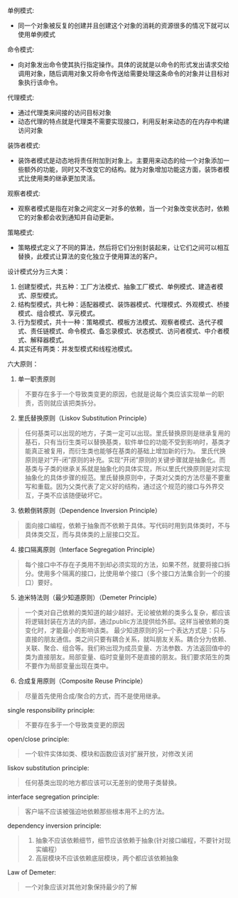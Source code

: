 单例模式:
  * 同一个对象被反复的创建并且创建这个对象的消耗的资源很多的情况下就可以使用单例模式

命令模式:
  * 向对象发出命令使其执行指定操作。具体的说就是以命令的形式发出请求交给调用对象，随后调用对象又将命令传送给需要处理这条命令的对象并让目标对象执行该命令。

代理模式:
  * 通过代理类来间接的访问目标对象
  * 动态代理的特点就是代理类不需要实现接口，利用反射来动态的在内存中构建访问对象

装饰者模式:
  * 装饰者模式是动态地将责任附加到对象上。主要用来动态的给一个对象添加一些额外的功能，同时又不改变它的结构。就为对象增加功能这方面，装饰者模式比使用类的继承更加灵活。

观察者模式:
  * 观察者模式是指在对象之间定义一对多的依赖，当一个对象改变状态时，依赖它的对象都会收到通知并自动更新。

策略模式:
  * 策略模式定义了不同的算法，然后将它们分别封装起来，让它们之间可以相互替换，此模式让算法的变化独立于使用算法的客户。


设计模式分为三大类：
1. 创建型模式，共五种：工厂方法模式、抽象工厂模式、单例模式、建造者模式、原型模式。
2. 结构型模式，共七种：适配器模式、装饰器模式、代理模式、外观模式、桥接模式、组合模式、享元模式。
3. 行为型模式，共十一种：策略模式、模板方法模式、观察者模式、迭代子模式、责任链模式、命令模式、备忘录模式、状态模式、访问者模式、中介者模式、解释器模式。
4. 其实还有两类：并发型模式和线程池模式。

六大原则：
1. 单一职责原则
> 不要存在多于一个导致类变更的原因，也就是说每个类应该实现单一的职责，否则就应该把类拆分。

2. 里氏替换原则（Liskov Substitution Principle）
> 任何基类可以出现的地方，子类一定可以出现。里氏替换原则是继承复用的基石，只有当衍生类可以替换基类，软件单位的功能不受到影响时，基类才能真正被复用，而衍生类也能够在基类的基础上增加新的行为。
里氏代换原则是对“开-闭”原则的补充。实现“开闭”原则的关键步骤就是抽象化。而基类与子类的继承关系就是抽象化的具体实现，所以里氏代换原则是对实现抽象化的具体步骤的规范。里氏替换原则中，子类对父类的方法尽量不要重写和重载。因为父类代表了定义好的结构，通过这个规范的接口与外界交互，子类不应该随便破坏它。

3. 依赖倒转原则（Dependence Inversion Principle）
> 面向接口编程，依赖于抽象而不依赖于具体。写代码时用到具体类时，不与具体类交互，而与具体类的上层接口交互。

4. 接口隔离原则（Interface Segregation Principle）
> 每个接口中不存在子类用不到却必须实现的方法，如果不然，就要将接口拆分。使用多个隔离的接口，比使用单个接口（多个接口方法集合到一个的接口）要好。

5. 迪米特法则（最少知道原则）（Demeter Principle）
> 一个类对自己依赖的类知道的越少越好。无论被依赖的类多么复杂，都应该将逻辑封装在方法的内部，通过public方法提供给外部。这样当被依赖的类变化时，才能最小的影响该类。
最少知道原则的另一个表达方式是：只与直接的朋友通信。类之间只要有耦合关系，就叫朋友关系。耦合分为依赖、关联、聚合、组合等。我们称出现为成员变量、方法参数、方法返回值中的类为直接朋友。局部变量、临时变量则不是直接的朋友。我们要求陌生的类不要作为局部变量出现在类中。

6. 合成复用原则（Composite Reuse Principle）
> 尽量首先使用合成/聚合的方式，而不是使用继承。


single responsibility principle:
>不要存在多于一个导致类变更的原因

open/close principle:
>一个软件实体如类、模块和函数应该对扩展开放，对修改关闭

liskov substitution principle:
>任何基类出现的地方都应该可以无差别的使用子类替换。

interface segregation principle:
>客户端不应该被强迫地依赖那些根本用不上的方法。

dependency inversion principle:
> 1. 抽象不应该依赖细节，细节应该依赖于抽象(针对接口编程，不要针对现实编程）
> 2. 高层模块不应该依赖底层模块，两个都应该依赖抽象

Law of Demeter:
>一个对象应该对其他对象保持最少的了解
